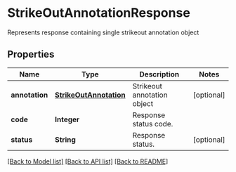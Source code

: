 ﻿
# StrikeOutAnnotationResponse
Represents response containing single strikeout annotation object

## Properties
Name | Type | Description | Notes
------------ | ------------- | ------------- | -------------
**annotation** | [**StrikeOutAnnotation**](StrikeOutAnnotation.md) | Strikeout annotation object | [optional]
**code** | **Integer** | Response status code. | 
**status** | **String** | Response status. | [optional]


[[Back to Model list]](../../README.md#documentation-for-models) [[Back to API list]](../../README.md#documentation-for-api-endpoints) [[Back to README]](../../README.md)



